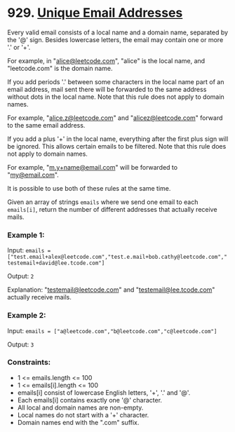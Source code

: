 # 929. [Unique Email Addresses](https://leetcode.com/problems/unique-email-addresses/description/)

Every valid email consists of a local name and a domain name, separated by the '@' sign. Besides lowercase letters, the email may contain one or more '.' or '+'.

For example, in "alice@leetcode.com", "alice" is the local name, and "leetcode.com" is the domain name.

If you add periods '.' between some characters in the local name part of an email address, mail sent there will be forwarded to the same address without dots in the local name. Note that this rule does not apply to domain names.

For example, "alice.z@leetcode.com" and "alicez@leetcode.com" forward to the same email address.

If you add a plus '+' in the local name, everything after the first plus sign will be ignored. This allows certain emails to be filtered. Note that this rule does not apply to domain names.

For example, "m.y+name@email.com" will be forwarded to "my@email.com".

It is possible to use both of these rules at the same time.

Given an array of strings `emails` where we send one email to each `emails[i]`, return the number of different addresses that actually receive mails.

### Example 1:

Input: `emails = ["test.email+alex@leetcode.com","test.e.mail+bob.cathy@leetcode.com","testemail+david@lee.tcode.com"]`

Output: `2`

Explanation: "testemail@leetcode.com" and "testemail@lee.tcode.com" actually receive mails.

### Example 2:

Input: `emails = ["a@leetcode.com","b@leetcode.com","c@leetcode.com"]`

Output: `3`

### Constraints:

- 1 <= emails.length <= 100
- 1 <= emails[i].length <= 100
- emails[i] consist of lowercase English letters, '+', '.' and '@'.
- Each emails[i] contains exactly one '@' character.
- All local and domain names are non-empty.
- Local names do not start with a '+' character.
- Domain names end with the ".com" suffix.
